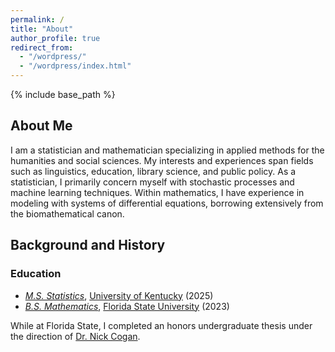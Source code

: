 ```yaml
---
permalink: /
title: "About"
author_profile: true
redirect_from: 
  - "/wordpress/"
  - "/wordpress/index.html"
---
```


{% include base_path %}

## About Me
I am a statistician and mathematician specializing in applied methods for the humanities and social sciences.
My interests and experiences span fields such as linguistics, education, library science, and public policy.
As a statistician, I primarily concern myself with stochastic processes and machine learning techniques.
Within mathematics, I have experience in modeling with systems of differential equations, borrowing extensively from the biomathematical canon.

## Background and History
### Education
* *[M.S. Statistics](https://stat.as.uky.edu/)*, [University of Kentucky](https://www.uky.edu/) (2025)
* *[B.S. Mathematics](https://www.math.fsu.edu/)*, [Florida State University](https://fsu.edu/) (2023)

While at Florida State, I completed an honors undergraduate thesis under the direction of [Dr. Nick Cogan](https://www.math.fsu.edu/~cogan/).
